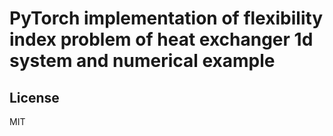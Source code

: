 # PyTorch implementation of flexibility index problem of heat exchanger 1d system and numerical example


## License
MIT